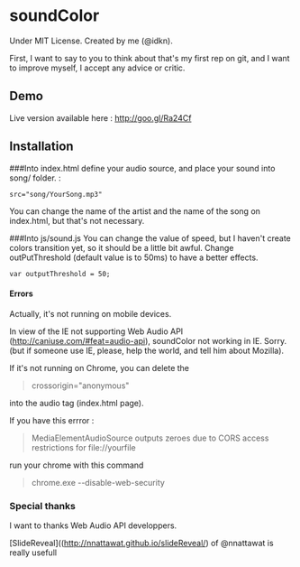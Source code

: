 # soundColor
Under MIT License. Created by me (@idkn).

First, I want to say to you to think about that's my first rep on git, and I want to improve myself, I accept any advice or critic. 

## Demo
Live version available here : http://goo.gl/Ra24Cf

## Installation
###Into index.html
  define your audio source, and place your sound into song/ folder. :
  
    src="song/YourSong.mp3" 

  You can change the name of the artist and the name of the song on index.html, but that's not necessary.
  
  
  
###Into js/sound.js
  You can change the value of speed, but I haven't create colors transition yet, so it should be a little bit awful.
    Change outPutThreshold (default value is to 50ms) to have a better effects.
    
    var outputThreshold = 50;

#### Errors
Actually, it's not running on mobile devices.

In view of the IE not supporting Web Audio API (http://caniuse.com/#feat=audio-api), soundColor not working in IE. Sorry. (but if someone use IE, please, help the world, and tell him about Mozilla).

If it's not running on Chrome, you can delete the 
> crossorigin="anonymous"

into the audio tag (index.html page). 

If you have this errror :
> MediaElementAudioSource outputs zeroes due to CORS access restrictions for file://yourfile

run your chrome with this command 

> chrome.exe --disable-web-security 


### Special thanks
I want to thanks Web Audio API developpers.

[SlideReveal]((http://nnattawat.github.io/slideReveal/) of @nnattawat is really usefull 

